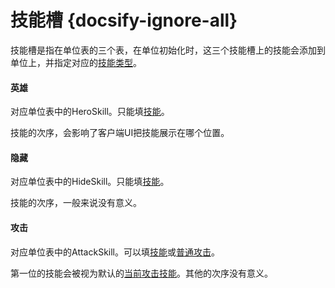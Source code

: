 # 技能槽 {docsify-ignore-all}

技能槽是指在单位表的三个表，在单位初始化时，这三个技能槽上的技能会添加到单位上，并指定对应的[技能类型]。
#### 英雄
对应单位表中的HeroSkill。只能填[技能]。

技能的次序，会影响了客户端UI把技能展示在哪个位置。

#### 隐藏
对应单位表中的HideSkill。只能填[技能]。

技能的次序，一般来说没有意义。

#### 攻击
对应单位表中的AttackSkill。可以填[技能]或[普通攻击]。

第一位的技能会被视为默认的[当前攻击技能]。其他的次序没有意义。

[技能]: 404
[普通攻击]: 404
[技能类型]: /ac/skill/技能类型
[攻击技能]: /ac/skill/攻击技能
[当前攻击技能]: /ac/skill/攻击技能?=当前攻击技能
